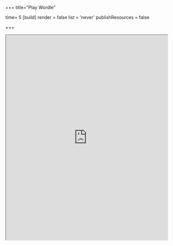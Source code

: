 +++
title="Play Wordle"

time= 5
[build]
  render = false
  list = 'never'
  publishResources = false

+++

<iframe src="https://www.nytimes.com/games/wordle/index.html" width="100%" height="640px"></iframe>
